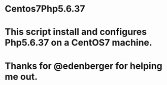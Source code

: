 # Centos7Php5.6.37
# This script install and configures Php5.6.37 on a CentOS7 machine.
# Thanks for @edenberger for helping me out.
